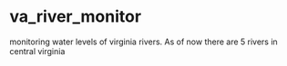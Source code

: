 # va_river_monitor
monitoring water levels of virginia rivers. As of now there are 5 rivers in central virginia
